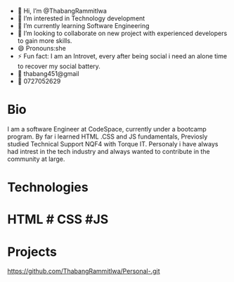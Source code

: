 - 👋 Hi, I’m @ThabangRammitlwa
- 👀 I’m interested in Technology development
- 🌱 I’m currently learning Software Engineering
- 💞️ I’m looking to collaborate on new project with experienced developers to gain more skills.
- 😄 Pronouns:she
- ⚡ Fun fact: I am an Introvet, every after being social i need an alone time to recover my social battery.
- 📧 thabang451@gmail
- 📱 0727052629
# Bio
I am a software Engineer at CodeSpace, currently under a bootcamp program. By far i learned HTML .CSS and JS fundamentals, Previosly studied Technical Support NQF4 with Torque IT.
Personaly i have always had intrest in the tech industry and always wanted to contribute in the community at large.

# Technologies
# HTML # CSS #JS
# Projects
https://github.com/ThabangRammitlwa/Personal-.git
